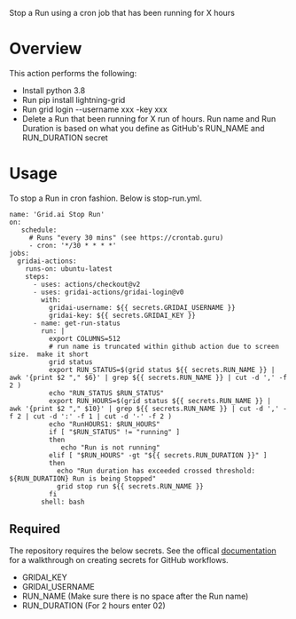 Stop a Run using a cron job that has been running for X hours

# Overview
This action performs the following:
- Install python 3.8
- Run pip install lightning-grid
- Run grid login --username xxx -key xxx
- Delete a Run that been running for X run of hours. Run name and Run Duration is based on what you define as GitHub's RUN_NAME and RUN_DURATION secret

# Usage
To stop a Run in cron fashion. Below is stop-run.yml. 

```
name: 'Grid.ai Stop Run'
on:
   schedule:
     # Runs "every 30 mins" (see https://crontab.guru)
     - cron: '*/30 * * * *'
jobs:
  gridai-actions:
    runs-on: ubuntu-latest
    steps:
      - uses: actions/checkout@v2
      - uses: gridai-actions/gridai-login@v0
        with:
          gridai-username: ${{ secrets.GRIDAI_USERNAME }} 
          gridai-key: ${{ secrets.GRIDAI_KEY }}   
      - name: get-run-status
        run: |
          export COLUMNS=512
          # run name is truncated within github action due to screen size.  make it short
          grid status
          export RUN_STATUS=$(grid status ${{ secrets.RUN_NAME }} |  awk '{print $2 "," $6}' | grep ${{ secrets.RUN_NAME }} | cut -d ',' -f 2 )
          echo "RUN_STATUS $RUN_STATUS"
          export RUN_HOURS=$(grid status ${{ secrets.RUN_NAME }} |  awk '{print $2 "," $10}' | grep ${{ secrets.RUN_NAME }} | cut -d ',' -f 2 | cut -d ':' -f 1 | cut -d '-' -f 2 )
          echo "RunHOURS1: $RUN_HOURS"
          if [ "$RUN_STATUS" != "running" ]
          then
             echo "Run is not running"
          elif [ "$RUN_HOURS" -gt "${{ secrets.RUN_DURATION }}" ]
          then
            echo "Run duration has exceeded crossed threshold: ${RUN_DURATION} Run is being Stopped"
            grid stop run ${{ secrets.RUN_NAME }}
          fi
        shell: bash

```


## Required
The repository requires the below secrets. See the offical [documentation](https://github.com/Azure/actions-workflow-samples/blob/master/assets/create-secrets-for-GitHub-workflows.md) for a walkthrough on creating secrets for GitHub workflows.
- GRIDAI_KEY 
- GRIDAI_USERNAME 
- RUN_NAME (Make sure there is no space after the Run name)
- RUN_DURATION (For 2 hours enter 02)


